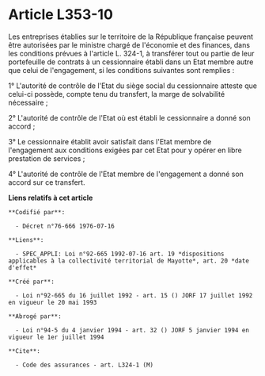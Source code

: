 # Article L353-10

Les entreprises établies sur le territoire de la République française peuvent être autorisées par le ministre chargé de
l'économie et des finances, dans les conditions prévues à l'article L. 324-1, à transférer tout ou partie de leur
portefeuille de contrats à un cessionnaire établi dans un Etat membre autre que celui de l'engagement, si les conditions
suivantes sont remplies :

1° L'autorité de contrôle de l'Etat du siège social du cessionnaire atteste que celui-ci possède, compte tenu du transfert,
la marge de solvabilité nécessaire ;

2° L'autorité de contrôle de l'Etat où est établi le cessionnaire a donné son accord ;

3° Le cessionnaire établit avoir satisfait dans l'Etat membre de l'engagement aux conditions exigées par cet Etat pour y
opérer en libre prestation de services ;

4° L'autorité de contrôle de l'Etat membre de l'engagement a donné son accord sur ce transfert.

**Liens relatifs à cet article**

	**Codifié par**:

	  - Décret n°76-666 1976-07-16

	**Liens**:

	  - SPEC_APPLI: Loi n°92-665 1992-07-16 art. 19 *dispositions applicables à la collectivité territorial de Mayotte*, art. 20 *date d'effet*

	**Créé par**:

	  - Loi n°92-665 du 16 juillet 1992 - art. 15 () JORF 17 juillet 1992 en vigueur le 20 mai 1993

	**Abrogé par**:

	  - Loi n°94-5 du 4 janvier 1994 - art. 32 () JORF 5 janvier 1994 en vigueur le 1er juillet 1994

	**Cite**:

	  - Code des assurances - art. L324-1 (M)
